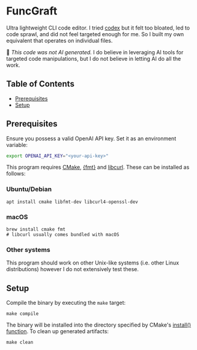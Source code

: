 # FuncGraft
Ultra lightweight CLI code editor. I tried [codex](https://github.com/openai/codex) but it felt too bloated,
led to code sprawl, and did not feel targeted enough for me. So I built my own equivalent that operates on
individual files.

🚫 _This code was not AI generated._ I do believe in leveraging AI tools for targeted code manipulations, but
I do not believe in letting AI do all the work.

## Table of Contents
- [Prerequisites](#prerequisites)
- [Setup](#setup)

## Prerequisites
Ensure you possess a valid OpenAI API key. Set it as an environment variable:
```bash
export OPENAI_API_KEY="<your-api-key>"
```
This program requires [CMake](https://cmake.org/), [{fmt}](https://fmt.dev/latest/) and
[libcurl](https://curl.se/libcurl/). These can be installed as follows:

### Ubuntu/Debian
```console
apt install cmake libfmt-dev libcurl4-openssl-dev
```
### macOS
```console
brew install cmake fmt
# libcurl usually comes bundled with macOS
```
### Other systems
This program should work on other Unix-like systems (i.e. other Linux distributions) however I do not
extensively test these.

## Setup
Compile the binary by executing the `make` target:
```console
make compile
```
The binary will be installed into the directory specified by CMake's [install()
function](https://cmake.org/cmake/help/latest/command/install.html#command:install). To clean up generated
artifacts:
```console
make clean
```
